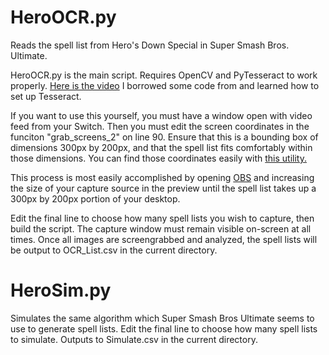 # HeroOCR.py

Reads the spell list from Hero's Down Special in Super Smash Bros. Ultimate.

HeroOCR.py is the main script. Requires OpenCV and PyTesseract to work properly. [Here is the video](https://youtu.be/_5ml_Y9hqG8) I borrowed some code from and learned how to set up Tesseract.

If you want to use this yourself, you must have a window open with video feed from your Switch. Then you must edit the screen coordinates in the funciton "grab_screens_2" on line 90. Ensure that this is a bounding box of dimensions 300px by 200px, and that the spell list fits comfortably within those dimensions. You can find those coordinates easily with [this utility.](https://www.adminsehow.com/2012/03/realtime-mouse-position-monitor-tool/)

This process is most easily accomplished by opening [OBS](https://obsproject.com/) and increasing the size of your capture source in the preview until the spell list takes up a 300px by 200px portion of your desktop.

Edit the final line to choose how many spell lists you wish to capture, then build the script. The capture window must remain visible on-screen at all times. Once all images are screengrabbed and analyzed, the spell lists will be output to OCR_List.csv in the current directory.

# HeroSim.py

Simulates the same algorithm which Super Smash Bros Ultimate seems to use to generate spell lists. Edit the final line to choose how many spell lists to simulate. Outputs to Simulate.csv in the current directory.
